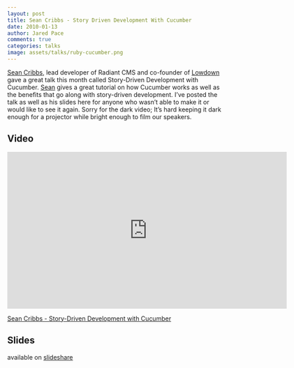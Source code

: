 ```yaml
---
layout: post
title: Sean Cribbs - Story Driven Development With Cucumber
date: 2010-01-13
author: Jared Pace
comments: true
categories: talks
image: assets/talks/ruby-cucumber.png
---
```


[Sean Cribbs](https://seancribbs.com/), lead developer of Radiant CMS and co-founder of [Lowdown](http://lowdownapp.com/) gave a great talk this month called Story-Driven Development with Cucumber. [Sean](https://twitter.com/seancribbs) gives a great tutorial on how Cucumber works as well as the benefits that go along with story-driven development. I’ve posted the talk as well as his slides here for anyone who wasn’t able to make it or would like to see it again. Sorry for the dark video; It’s hard keeping it dark enough for a projector while bright enough to film our speakers.

## Video

<iframe src="https://player.vimeo.com/video/8721145" width="640" height="360" frameborder="0" allow="autoplay; fullscreen" allowfullscreen></iframe>

<p>
<a href="https://vimeo.com/8721145">Sean Cribbs - Story-Driven Development with Cucumber</a></p>

## Slides

available on [slideshare](http://www.slideshare.net/seancribbs/story-driven-development-with-cucumber)

